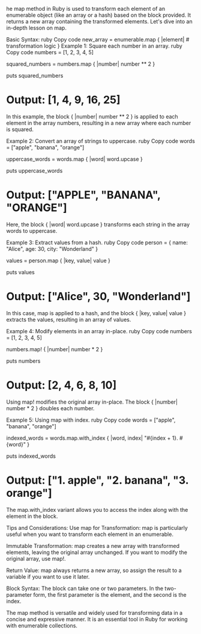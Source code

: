 he map method in Ruby is used to transform each element of an enumerable object (like an array or a hash) based on the block provided. It returns a new array containing the transformed elements. Let's dive into an in-depth lesson on map.

Basic Syntax:
ruby
Copy code
new_array = enumerable.map { |element| # transformation logic }
Example 1: Square each number in an array.
ruby
Copy code
numbers = [1, 2, 3, 4, 5]

squared_numbers = numbers.map { |number| number ** 2 }

puts squared_numbers
# Output: [1, 4, 9, 16, 25]
In this example, the block { |number| number ** 2 } is applied to each element in the array numbers, resulting in a new array where each number is squared.

Example 2: Convert an array of strings to uppercase.
ruby
Copy code
words = ["apple", "banana", "orange"]

uppercase_words = words.map { |word| word.upcase }

puts uppercase_words
# Output: ["APPLE", "BANANA", "ORANGE"]
Here, the block { |word| word.upcase } transforms each string in the array words to uppercase.

Example 3: Extract values from a hash.
ruby
Copy code
person = { name: "Alice", age: 30, city: "Wonderland" }

values = person.map { |key, value| value }

puts values
# Output: ["Alice", 30, "Wonderland"]
In this case, map is applied to a hash, and the block { |key, value| value } extracts the values, resulting in an array of values.

Example 4: Modify elements in an array in-place.
ruby
Copy code
numbers = [1, 2, 3, 4, 5]

numbers.map! { |number| number * 2 }

puts numbers
# Output: [2, 4, 6, 8, 10]
Using map! modifies the original array in-place. The block { |number| number * 2 } doubles each number.

Example 5: Using map with index.
ruby
Copy code
words = ["apple", "banana", "orange"]

indexed_words = words.map.with_index { |word, index| "#{index + 1}. #{word}" }

puts indexed_words
# Output: ["1. apple", "2. banana", "3. orange"]
The map.with_index variant allows you to access the index along with the element in the block.

Tips and Considerations:
Use map for Transformation: map is particularly useful when you want to transform each element in an enumerable.

Immutable Transformation: map creates a new array with transformed elements, leaving the original array unchanged. If you want to modify the original array, use map!.

Return Value: map always returns a new array, so assign the result to a variable if you want to use it later.

Block Syntax: The block can take one or two parameters. In the two-parameter form, the first parameter is the element, and the second is the index.

The map method is versatile and widely used for transforming data in a concise and expressive manner. It is an essential tool in Ruby for working with enumerable collections.